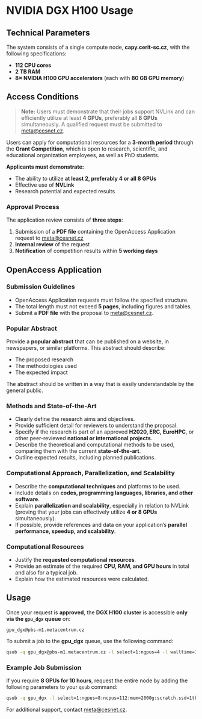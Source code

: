 # NVIDIA DGX H100 Usage
## Technical Parameters

The system consists of a single compute node, **capy.cerit-sc.cz**, with the following specifications:

- **112 CPU cores**
- **2 TB RAM**
- **8× NVIDIA H100 GPU accelerators** (each with **80 GB GPU memory**)

## Access Conditions

> **Note:** Users must demonstrate that their jobs support NVLink and can efficiently utilize at least **4 GPUs**, preferably all **8 GPUs** simultaneously. A qualified request must be submitted to [meta@cesnet.cz](mailto:meta@cesnet.cz).

Users can apply for computational resources for a **3-month period** through the **Grant Competition**, which is open to research, scientific, and educational organization employees, as well as PhD students.

**Applicants must demonstrate:**

- The ability to utilize **at least 2, preferably 4 or all 8 GPUs**
- Effective use of **NVLink**
- Research potential and expected results

### Approval Process

The application review consists of **three steps**:

1. Submission of a **PDF file** containing the OpenAccess Application request to [meta@cesnet.cz](mailto:meta@cesnet.cz)
2. **Internal review** of the request
3. **Notification** of competition results within **5 working days**

## OpenAccess Application

### Submission Guidelines

- OpenAccess Application requests must follow the specified structure.
- The total length must not exceed **5 pages**, including figures and tables.
- Submit a **PDF file** with the proposal to [meta@cesnet.cz](mailto:meta@cesnet.cz).

### Popular Abstract

Provide a **popular abstract** that can be published on a website, in newspapers, or similar platforms. This abstract should describe:

- The proposed research
- The methodologies used
- The expected impact

The abstract should be written in a way that is easily understandable by the general public.

### Methods and State-of-the-Art

- Clearly define the research aims and objectives.
- Provide sufficient detail for reviewers to understand the proposal.
- Specify if the research is part of an approved **H2020, ERC, EuroHPC**, or other peer-reviewed **national or international projects**.
- Describe the theoretical and computational methods to be used, comparing them with the current **state-of-the-art**.
- Outline expected results, including planned publications.

### Computational Approach, Parallelization, and Scalability

- Describe the **computational techniques** and platforms to be used.
- Include details on **codes, programming languages, libraries, and other software**.
- Explain **parallelization and scalability**, especially in relation to NVLink (proving that your jobs can effectively utilize **4 or 8 GPUs** simultaneously).
- If possible, provide references and data on your application’s **parallel performance, speedup, and scalability**.

### Computational Resources

- Justify the **requested computational resources**.
- Provide an estimate of the required **CPU, RAM, and GPU hours** in total and also for a typical job.
- Explain how the estimated resources were calculated.

## Usage

Once your request is **approved**, the **DGX H100 cluster** is accessible **only via the `gpu_dgx` queue** on:

    gpu_dgx@pbs-m1.metacentrum.cz

To submit a job to the **gpu_dgx** queue, use the following command:

```sh
qsub -q gpu_dgx@pbs-m1.metacentrum.cz -l select=1:ngpus=4 -l walltime=10:00:00
```

### Example Job Submission

If you require **8 GPUs for 10 hours**, request the entire node by adding the following parameters to your `qsub` command:

```sh
qsub -q gpu_dgx -l select=1:ngpus=8:ncpus=112:mem=2000g:scratch.ssd=1tb -l place=exclhost -l walltime=10:00:00
```

For additional support, contact [meta@cesnet.cz](mailto:meta@cesnet.cz).





